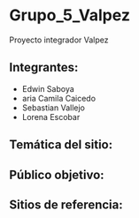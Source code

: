 # Grupo_5_Valpez
Proyecto integrador Valpez

## Integrantes:
- Edwin Saboya
- aria Camila Caicedo
- Sebastian Vallejo
- Lorena Escobar

## Temática del sitio: 

## Público objetivo:

## Sitios de referencia:


